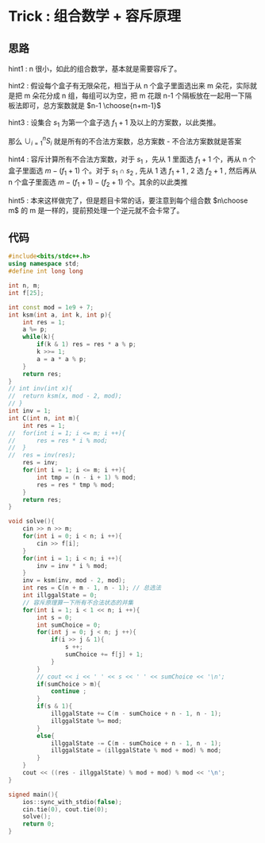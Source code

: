 # Trick : 组合数学 + 容斥原理

## 思路

hint1 : n 很小，如此的组合数学，基本就是需要容斥了。

hint2 : 假设每个盒子有无限朵花，相当于从 n 个盒子里面选出来 m 朵花，实际就是把 m 朵花分成 n 组，每组可以为空，把 m 花跟 n-1 个隔板放在一起用一下隔板法即可，总方案数就是 $n-1 \choose{n+m-1}$ 

hint3 : 设集合 $s_1$ 为第一个盒子选 $f_1+1$ 及以上的方案数，以此类推。

那么 $\cup_{i=1}^nS_i$ 就是所有的不合法方案数，总方案数 - 不合法方案数就是答案

hint4 : 容斥计算所有不合法方案数，对于 $s_1$ ，先从 1 里面选 $f_1+1$ 个，再从 n 个盒子里面选 $m-(f_1+1)$ 个。对于 $s_1\cap s_2$ , 先从 1 选 $f_1 + 1$ , 2 选 $f_2+1$ , 然后再从 n 个盒子里面选 $m-(f_1+1)-(f_2+1)$ 个。其余的以此类推

hint5 : 本来这样做完了，但是题目卡常的话，要注意到每个组合数 $n\choose m$ 的 m 是一样的，提前预处理一个逆元就不会卡常了。

## 代码

```cpp
#include<bits/stdc++.h>
using namespace std;
#define int long long

int n, m;
int f[25];

int const mod = 1e9 + 7;
int ksm(int a, int k, int p){
    int res = 1;
    a %= p;
    while(k){
        if(k & 1) res = res * a % p;
        k >>= 1;
        a = a * a % p;
    }
    return res;
}
// int inv(int x){
// 	return ksm(x, mod - 2, mod);
// }
int inv = 1;
int C(int n, int m){
	int res = 1;
// 	for(int i = 1; i <= m; i ++){
// 	    res = res * i % mod;
// 	}
// 	res = inv(res);
    res = inv;
	for(int i = 1; i <= m; i ++){
		int tmp = (n - i + 1) % mod;
		res = res * tmp % mod;
	}
	return res;
}

void solve(){
	cin >> n >> m;
	for(int i = 0; i < n; i ++){
		cin >> f[i];
	}
	for(int i = 1; i < n; i ++){
	    inv = inv * i % mod;
	}
	inv = ksm(inv, mod - 2, mod);
	int res = C(n + m - 1, n - 1); // 总选法
	int illggalState = 0;
	// 容斥原理算一下所有不合法状态的并集
	for(int i = 1; i < 1 << n; i ++){
		int s = 0;
		int sumChoice = 0;
		for(int j = 0; j < n; j ++){
			if(i >> j & 1){
				s ++;
				sumChoice += f[j] + 1;
			}
		}
		// cout << i << ' ' << s << ' ' << sumChoice << '\n';
		if(sumChoice > m){
			continue ;
		} 
		if(s & 1){
			illggalState += C(m - sumChoice + n - 1, n - 1);
			illggalState %= mod;
		}
		else{
			illggalState -= C(m - sumChoice + n - 1, n - 1);
			illggalState = (illggalState % mod + mod) % mod;
		}
	}
	cout << ((res - illggalState) % mod + mod) % mod << '\n';
}

signed main(){
	ios::sync_with_stdio(false);
	cin.tie(0), cout.tie(0); 
	solve();
	return 0;
}
```


